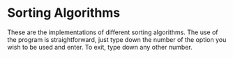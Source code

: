 # Sorting Algorithms

These are the implementations of different sorting algorithms. The use of the program is straightforward, just type down the number of the option you wish to be used and enter. To exit, type down any other number.

